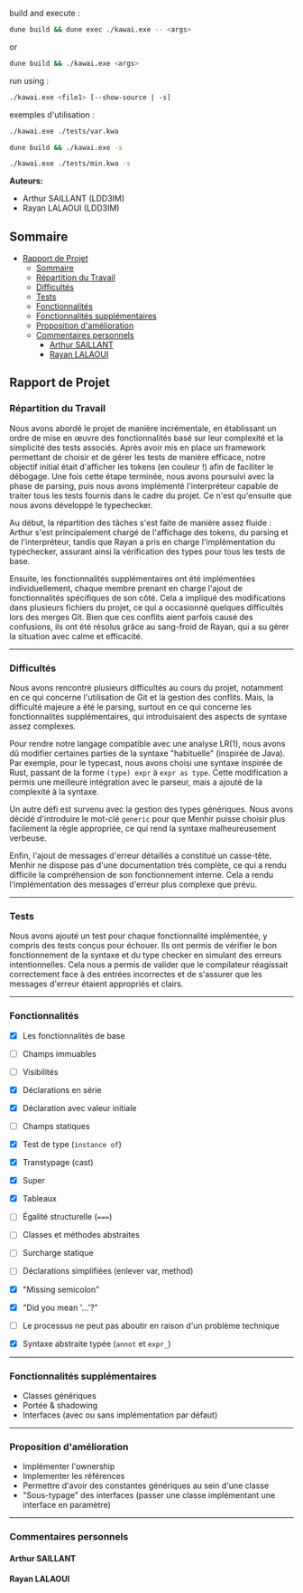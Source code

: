 build and execute :
```sh
dune build && dune exec ./kawai.exe -- <args>
```
or
```sh
dune build && ./kawai.exe <args>
```

run using :
```sh
./kawai.exe <file1> [--show-source | -s]
```

exemples d'utilisation :
```sh
./kawai.exe ./tests/var.kwa
```
```sh
dune build && ./kawai.exe -s
```
```sh
./kawai.exe ./tests/min.kwa -s
```

<!--TODO ajouter images et commentaires-->

**Auteurs:**
- Arthur SAILLANT (LDD3IM)
- Rayan LALAOUI (LDD3IM)

## Sommaire

- [Rapport de Projet](#rapport-de-projet)
  - [Sommaire](#sommaire)
  - [Répartition du Travail](#répartition-du-travail)
  - [Difficultés](#difficultés)
  - [Tests](#tests)
  - [Fonctionnalités](#fonctionnalités)
  - [Fonctionnalités supplémentaires](#fonctionnalités-supplémentaires)
  - [Proposition d'amélioration](#proposition-damélioration)
  - [Commentaires personnels](#commentaires-personnels)
    - [Arthur SAILLANT](#arthur-saillant)
    - [Rayan LALAOUI](#rayan-lalaoui)

## Rapport de Projet

### Répartition du Travail<a name="répartition-du-travail"></a>

Nous avons abordé le projet de manière incrémentale, en établissant un ordre de mise en œuvre des fonctionnalités basé sur leur complexité et la simplicité des tests associés. Après avoir mis en place un framework permettant de choisir et de gérer les tests de manière efficace, notre objectif initial était d'afficher les tokens (en couleur !) afin de faciliter le débogage. Une fois cette étape terminée, nous avons poursuivi avec la phase de parsing, puis nous avons implémenté l'interpréteur capable de traiter tous les tests fournis dans le cadre du projet. Ce n'est qu'ensuite que nous avons développé le typechecker.

Au début, la répartition des tâches s'est faite de manière assez fluide : Arthur s'est principalement chargé de l'affichage des tokens, du parsing et de l'interpréteur, tandis que Rayan a pris en charge l'implémentation du typechecker, assurant ainsi la vérification des types pour tous les tests de base.

Ensuite, les fonctionnalités supplémentaires ont été implémentées individuellement, chaque membre prenant en charge l'ajout de fonctionnalités spécifiques de son côté. Cela a impliqué des modifications dans plusieurs fichiers du projet, ce qui a occasionné quelques difficultés lors des merges Git. Bien que ces conflits aient parfois causé des confusions, ils ont été résolus grâce au sang-froid de Rayan, qui a su gérer la situation avec calme et efficacité.

---

### Difficultés<a name="difficultés"></a>

Nous avons rencontré plusieurs difficultés au cours du projet, notamment en ce qui concerne l'utilisation de Git et la gestion des conflits. Mais, la difficulté majeure a été le parsing, surtout en ce qui concerne les fonctionnalités supplémentaires, qui introduisaient des aspects de syntaxe assez complexes.

Pour rendre notre langage compatible avec une analyse LR(1), nous avons dû modifier certaines parties de la syntaxe "habituelle" (inspirée de Java). Par exemple, pour le typecast, nous avons choisi une syntaxe inspirée de Rust, passant de la forme `(type) expr` à `expr as type`. Cette modification a permis une meilleure intégration avec le parseur, mais a ajouté de la complexité à la syntaxe.

Un autre défi est survenu avec la gestion des types génériques. Nous avons décidé d'introduire le mot-clé `generic` pour que Menhir puisse choisir plus facilement la règle appropriée, ce qui rend la syntaxe malheureusement verbeuse.

Enfin, l'ajout de messages d'erreur détaillés a constitué un casse-tête. Menhir ne dispose pas d'une documentation très complète, ce qui a rendu difficile la compréhension de son fonctionnement interne. Cela a rendu l'implémentation des messages d'erreur plus complexe que prévu.

---

### Tests<a name="tests"></a>

Nous avons ajouté un test pour chaque fonctionnalité implémentée, y compris des tests conçus pour échouer. Ils ont permis de vérifier le bon fonctionnement de la syntaxe et du type checker en simulant des erreurs intentionnelles. Cela nous a permis de valider que le compilateur réagissait correctement face à des entrées incorrectes et de s'assurer que les messages d'erreur étaient appropriés et clairs.

---

### Fonctionnalités<a name="fonctionnalités"></a>

- [x] Les fonctionnalités de base
- [ ] Champs immuables
- [ ] Visibilités
- [x] Déclarations en série
- [x] Déclaration avec valeur initiale
- [ ] Champs statiques
- [x] Test de type (`instance of`)
- [x] Transtypage (cast)
- [x] Super
- [x] Tableaux
- [ ] Égalité structurelle (`===`)
- [ ] Classes et méthodes abstraites
- [ ] Surcharge statique

- [ ] Déclarations simplifiées (enlever var, method)
- [x] "Missing semicolon"
- [x] "Did you mean '...'?"
- [ ] Le processus ne peut pas aboutir en raison d'un problème technique
- [x] Syntaxe abstraite typée (`annot` et `expr_`)

---

### Fonctionnalités supplémentaires<a name="fonctionnalités-supplémentaires"></a>

- Classes génériques
- Portée & shadowing 
- Interfaces (avec ou sans implémentation par défaut)

---

### Proposition d'amélioration<a name="proposition-damélioration"></a>

- Implémenter l'ownership
- Implementer les références
- Permettre d'avoir des constantes génériques au sein d'une classe
- "Sous-typage" des interfaces (passer une classe implémentant une interface en paramètre)

---

### Commentaires personnels<a name="commentaires-personnels"></a>

#### Arthur SAILLANT

#### Rayan LALAOUI



